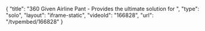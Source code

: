{
    "title": "360 Given Airline Pant - Provides the ultimate solution for ",
    "type": "solo",
    "layout": "iframe-static",
    "videoId": "166828",
    "url": "\/tvpembed\/166828"
}
